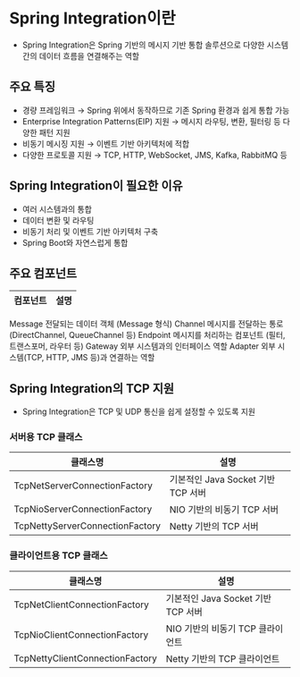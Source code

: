 
# Spring Integration이란
- Spring Integration은 Spring 기반의 메시지 기반 통합 솔루션으로 다양한 시스템 간의 데이터 흐름을 연결해주는 역할

## 주요 특징</br>
- 경량 프레임워크 → Spring 위에서 동작하므로 기존 Spring 환경과 쉽게 통합 가능</br>
- Enterprise Integration Patterns(EIP) 지원 → 메시지 라우팅, 변환, 필터링 등 다양한 패턴 지원</br>
- 비동기 메시징 지원 → 이벤트 기반 아키텍처에 적합</br>
- 다양한 프로토콜 지원 → TCP, HTTP, WebSocket, JMS, Kafka, RabbitMQ 등

## Spring Integration이 필요한 이유</br>
- 여러 시스템과의 통합</br>
- 데이터 변환 및 라우팅</br>
- 비동기 처리 및 이벤트 기반 아키텍처 구축</br>
- Spring Boot와 자연스럽게 통합</br>


## 주요 컴포넌트
| 컴포넌트| 설명|
| --| --|
Message	전달되는 데이터 객체 (Message<T> 형식)
Channel	메시지를 전달하는 통로 (DirectChannel, QueueChannel 등)
Endpoint	메시지를 처리하는 컴포넌트 (필터, 트랜스포머, 라우터 등)
Gateway	외부 시스템과의 인터페이스 역할
Adapter	외부 시스템(TCP, HTTP, JMS 등)과 연결하는 역할


## Spring Integration의 TCP 지원
- Spring Integration은 TCP 및 UDP 통신을 쉽게 설정할 수 있도록 지원

### 서버용 TCP 클래스
| 클래스명| 설명|
| --| --|
| TcpNetServerConnectionFactory|기본적인 Java Socket 기반 TCP 서버|
| TcpNioServerConnectionFactory|NIO 기반의 비동기 TCP 서버| 
| TcpNettyServerConnectionFactory|Netty 기반의 TCP 서버| 

### 클라이언트용 TCP 클래스
| 클래스명| 설명|
| --| --|
| TcpNetClientConnectionFactory|기본적인 Java Socket 기반 TCP 서버|
| TcpNioClientConnectionFactory|NIO 기반의 비동기 TCP 클라이언트| 
| TcpNettyClientConnectionFactory|Netty 기반의 TCP 클라이언트| 

	